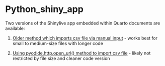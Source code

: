 # Python_shiny_app

Two versions of the Shinylive app embedded within Quarto documents are available:

1. [Older method which imports csv file via manual input](https://jhylin.github.io/Data_in_life_blog/posts/13_Shiny_app_python/ShinyAppPy_PC_Cov19_app_embed.html) - works best for small to medium-size files with longer code

2. [Using pyodide.http.open_url() method to import csv file](https://jhylin.github.io/Data_in_life_blog/posts/13_Shiny_app_python/ShinyAppPy_PC_Cov19_app_embed_pyodide_http.html) - likely not restricted by file size and cleaner code version